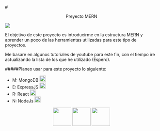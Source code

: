 #<center>Preyecto MERN</center>

![](https://gurzu.com/img/gurzu/mern-stack-01.webp)

El objetivo de este proyecto es introducirme en la estructura MERN y aprender un poco de las herramientas utilizadas para este tipo de proyectos.

Me basare en algunos tutoriales de youtube para este fin, con el tiempo ire actualizando la lista de los que he utilizado (Espero).

#####Planeo usar para este proyecto lo siguiente:

- M: MongoDB <img src="https://www.manualweb.net/img/logos/mongodb.png" width="20">
- E: ExpressJS <img src="https://www.manektech.com/storage/developer/1646733543.webp" width="20"/>
- R: React <img src="https://upload.wikimedia.org/wikipedia/commons/thumb/4/47/React.svg/1200px-React.svg.png" width="20"/>
- N: NodeJs <img src="https://cdn.prod.website-files.com/6449405754e757db07f25327/665642ccf15387c17b7ddee2_node.webp" width="20"/>

<center>
<img src="https://cdn3.emoji.gg/emojis/triforce.png"/ width="60"> <img src="https://cdn3.emoji.gg/emojis/triforce.png"/ width="60"> <img src="https://cdn3.emoji.gg/emojis/triforce.png"/ width="60">
</center>
